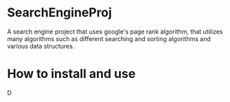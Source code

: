 # SearchEngineProj
A search engine project that uses google's page rank algorithm, that utilizes many algorithms such as different searching and sorting algorithms and various data structures.

# How to install and use
D
